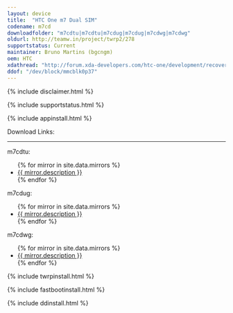 ```yaml
---
layout: device
title:  "HTC One m7 Dual SIM"
codename: m7cd
downloadfolder: "m7cdtu|m7cdtu|m7cdug|m7cdug|m7cdwg|m7cdwg"
oldurl: http://teamw.in/project/twrp2/278
supportstatus: Current
maintainer: Bruno Martins (bgcngm)
oem: HTC
xdathread: "http://forum.xda-developers.com/htc-one/development/recovery-htc-one-dual-sim-802w-802d-t2982133"
ddof: "/dev/block/mmcblk0p37"
---
```


{% include disclaimer.html %}

{% include supportstatus.html %}

{% include appinstall.html %}

<div class='page-heading'>Download Links:</div>
<hr />
<p class="text">m7cdtu:</p>
<ul>
{% for mirror in site.data.mirrors %}
  <li>
    <a href="{{ mirror.baseurl }}m7cdtu">
      {{ mirror.description }}
    </a>
  </li>
{% endfor %}
</ul>
<p class="text">m7cdug:</p>
<ul>
{% for mirror in site.data.mirrors %}
  <li>
    <a href="{{ mirror.baseurl }}m7cdug">
      {{ mirror.description }}
    </a>
  </li>
{% endfor %}
</ul>
<p class="text">m7cdwg:</p>
<ul>
{% for mirror in site.data.mirrors %}
  <li>
    <a href="{{ mirror.baseurl }}m7cdwg">
      {{ mirror.description }}
    </a>
  </li>
{% endfor %}
</ul>

{% include twrpinstall.html %}

{% include fastbootinstall.html %}

{% include ddinstall.html %}
